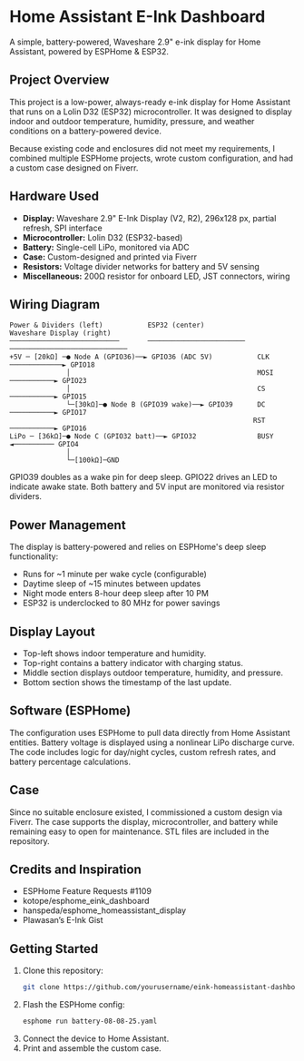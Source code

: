 
# Home Assistant E-Ink Dashboard

A simple, battery-powered, Waveshare 2.9" e-ink display for Home Assistant, powered by ESPHome & ESP32.

## Project Overview

This project is a low-power, always-ready e-ink display for Home Assistant that runs on a Lolin D32 (ESP32) microcontroller. 
It was designed to display indoor and outdoor temperature, humidity, pressure, and weather conditions on a battery-powered device.

Because existing code and enclosures did not meet my requirements, I combined multiple ESPHome projects, wrote custom configuration, 
and had a custom case designed on Fiverr.

## Hardware Used

- **Display:** Waveshare 2.9" E-Ink Display (V2, R2), 296x128 px, partial refresh, SPI interface
- **Microcontroller:** Lolin D32 (ESP32-based)
- **Battery:** Single-cell LiPo, monitored via ADC
- **Case:** Custom-designed and printed via Fiverr
- **Resistors:** Voltage divider networks for battery and 5V sensing
- **Miscellaneous:** 200Ω resistor for onboard LED, JST connectors, wiring

## Wiring Diagram

```
Power & Dividers (left)           ESP32 (center)              Waveshare Display (right)
───────────────────────────       ────────────────────────    ─────────────────────────────
+5V ─ [20kΩ] ─● Node A (GPIO36)──► GPIO36 (ADC 5V)           CLK  ─────────────► GPIO18
              │                                              MOSI ───────────► GPIO23
              │                                              CS   ───────────► GPIO15
              └─[30kΩ]─● Node B (GPIO39 wake)──► GPIO39      DC   ───────────► GPIO17
                                                            RST  ───────────► GPIO16
LiPo ─ [36kΩ]─● Node C (GPIO32 batt)──► GPIO32               BUSY ◄────────── GPIO4
              │
              └─[100kΩ]─GND
```

GPIO39 doubles as a wake pin for deep sleep. GPIO22 drives an LED to indicate awake state. Both battery and 5V input are monitored via resistor dividers.

## Power Management

The display is battery-powered and relies on ESPHome's deep sleep functionality:
- Runs for ~1 minute per wake cycle (configurable)
- Daytime sleep of ~15 minutes between updates
- Night mode enters 8-hour deep sleep after 10 PM
- ESP32 is underclocked to 80 MHz for power savings

## Display Layout

- Top-left shows indoor temperature and humidity.
- Top-right contains a battery indicator with charging status.
- Middle section displays outdoor temperature, humidity, and pressure.
- Bottom section shows the timestamp of the last update.

## Software (ESPHome)

The configuration uses ESPHome to pull data directly from Home Assistant entities. Battery voltage is displayed using a nonlinear LiPo discharge curve. 
The code includes logic for day/night cycles, custom refresh rates, and battery percentage calculations.

## Case

Since no suitable enclosure existed, I commissioned a custom design via Fiverr. The case supports the display, microcontroller, and battery while remaining easy to open for maintenance. STL files are included in the repository.

## Credits and Inspiration

- ESPHome Feature Requests #1109
- kotope/esphome_eink_dashboard
- hanspeda/esphome_homeassistant_display
- Plawasan’s E-Ink Gist

## Getting Started

1. Clone this repository:
   ```bash
   git clone https://github.com/yourusername/eink-homeassistant-dashboard.git
   ```
2. Flash the ESPHome config:
   ```bash
   esphome run battery-08-08-25.yaml
   ```
3. Connect the device to Home Assistant.
4. Print and assemble the custom case.
